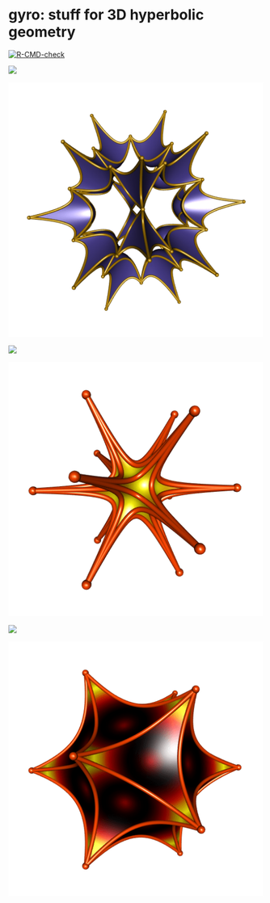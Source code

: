 # gyro: stuff for 3D hyperbolic geometry

<!-- badges: start -->
[![R-CMD-check](https://github.com/stla/gyro/workflows/R-CMD-check/badge.svg)](https://github.com/stla/gyro/actions)
<!-- badges: end -->

![](https://raw.githubusercontent.com/stla/gyro/main/inst/images/translatedIcosahedra.gif)

![](https://raw.githubusercontent.com/stla/gyro/main/inst/images/BarthLike.gif)

![](https://raw.githubusercontent.com/stla/gyro/main/inst/images/strangeConvexHull.gif)

![](https://raw.githubusercontent.com/stla/gyro/main/inst/images/icosahedron_varying_s.gif)

![](https://raw.githubusercontent.com/stla/gyro/main/inst/images/triakisIcosahedron.gif)

![](https://raw.githubusercontent.com/stla/gyro/main/inst/images/icosahedron_dynamic_colors.gif)
